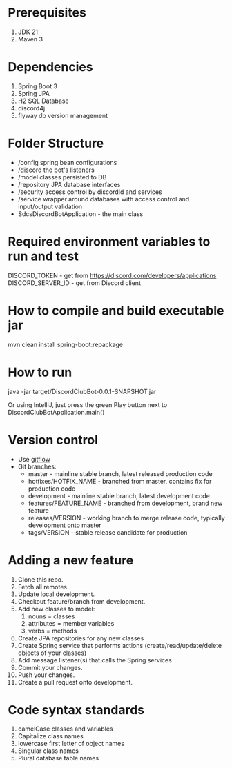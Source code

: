 # Prerequisites
1. JDK 21
2. Maven 3

# Dependencies
1. Spring Boot 3
2. Spring JPA
3. H2 SQL Database
4. discord4j
5. flyway db version management

# Folder Structure
- /config spring bean configurations
- /discord the bot's listeners
- /model classes persisted to DB
- /repository JPA database interfaces
- /security access control by discordId and services
- /service wrapper around databases with access control and input/output validation
- SdcsDiscordBotApplication - the main class

# Required environment variables to run and test
DISCORD_TOKEN - get from https://discord.com/developers/applications
DISCORD_SERVER_ID - get from Discord client

# How to compile and build executable jar
mvn clean install spring-boot:repackage

# How to run
java -jar target/DiscordClubBot-0.0.1-SNAPSHOT.jar

Or using IntelliJ, just press the green Play button next to DiscordClubBotApplication.main()

# Version control
- Use [gitflow](https://jeffkreeftmeijer.com/git-flow/)
- Git branches:
  - master - mainline stable branch, latest released production code
  - hotfixes/HOTFIX_NAME - branched from master, contains fix for production code
  - development - mainline stable branch, latest development code
  - features/FEATURE_NAME - branched from development, brand new feature
  - releases/VERSION - working branch to merge release code, typically development onto master
  - tags/VERSION - stable release candidate for production

# Adding a new feature
1. Clone this repo.
2. Fetch all remotes.
3. Update local development.
4. Checkout feature/branch from development.
5. Add new classes to model:
    1. nouns = classes
    2. attributes = member variables
    3. verbs = methods
6. Create JPA repositories for any new classes
7. Create Spring service that performs actions (create/read/update/delete objects of your classes)
8. Add message listener(s) that calls the Spring services
9. Commit your changes.
10. Push your changes.
11. Create a pull request onto development.

# Code syntax standards
1. camelCase classes and variables
2. Capitalize class names
3. lowercase first letter of object names
4. Singular class names
5. Plural database table names